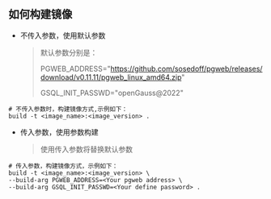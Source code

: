 ##  如何构建镜像

* 不传入参数，使用默认参数

  > 默认参数分别是：
  >
  > PGWEB_ADDRESS="https://github.com/sosedoff/pgweb/releases/download/v0.11.11/pgweb_linux_amd64.zip"
  >
  > GSQL_INIT_PASSWD="openGauss@2022"

```shell
# 不传入参数时，构建镜像方式,示例如下：
build -t <image_name>:<image_version> .
```

* 传入参数，使用参数构建

  > 使用传入参数将替换默认参数

```shell
# 传入参数，构建镜像方式，示例如下：
build -t <image_name>:<image_version> \
--build-arg PGWEB_ADDRESS=<Your pgweb address> \
--build-arg GSQL_INIT_PASSWD=<Your define password> .
```

